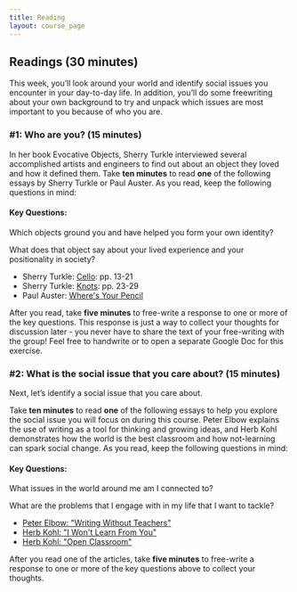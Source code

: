 ```yaml
---
title: Reading
layout: course_page
---
```

## Readings (30 minutes)

This week, you’ll look around your world and identify social issues you encounter in your day-to-day life. In addition, you’ll do some freewriting about your own background to try and unpack which issues are most important to you because of who you are.

### #1: Who are you? (15 minutes)
In her book Evocative Objects, Sherry Turkle interviewed several accomplished artists and engineers to find out about an object they loved and how it defined them. Take **ten minutes** to read **one** of the following essays by Sherry Turkle or Paul Auster. As you read, keep the following questions in mind:

#### Key Questions: 
Which objects ground you and have helped you form your own identity?

What does that object say about your lived experience and your positionality in society? 

- Sherry Turkle: [Cello](https://github.com/p2pu/writing-for-change-2022/blob/gh-pages/essays/turkle-objects-2011-Knots-WilliamWolff.pdf): pp. 13-21
- Sherry Turkle: [Knots](https://github.com/p2pu/writing-for-change-2022/blob/gh-pages/essays/turkle-objects-2011-Knots-WilliamWolff.pdf): pp. 23-29
- Paul Auster: [Where's Your Pencil](https://github.com/p2pu/writing-for-change-2022/blob/gh-pages/essays/Whats%20Your%20Pencil.pdf)

After you read, take **five minutes** to free-write a response to one or more of the key questions. This response is just a way to collect your thoughts for discussion later - you never have to share the text of your free-writing with the group! Feel free to handwrite or to open a separate Google Doc for this exercise.

### #2: What is the social issue that you care about? (15 minutes)
Next, let’s identify a social issue that you care about. 

Take **ten minutes** to read **one** of the following essays to help you explore the social issue you will focus on during this course. Peter Elbow explains the use of writing as a tool for thinking and growing ideas, and Herb Kohl demonstrates how the world is the best classroom and how not-learning can spark social change. As you read, keep the following questions in mind:

#### Key Questions:
What issues in the world around me am I connected to?

What are the problems that I engage with in my life that I want to tackle?

- [Peter Elbow: "Writing Without Teachers"](https://github.com/p2pu/writing-for-change-2022/blob/gh-pages/essays/elbow-p-1973-writing-without-teachers-growing.pdf)
- [Herb Kohl: "I Won't Learn From You"](https://github.com/p2pu/writing-for-change-2022/blob/gh-pages/essays/Kohl_I_Won't_Learn_from_You.pdf)
- [Herb Kohl: "Open Classroom"](https://github.com/p2pu/writing-for-change-2022/blob/gh-pages/essays/Kohl%20Open%20Classroom.pdf)

After you read one of the articles, take **five minutes** to free-write a response to one or more of the key questions above to collect your thoughts.
